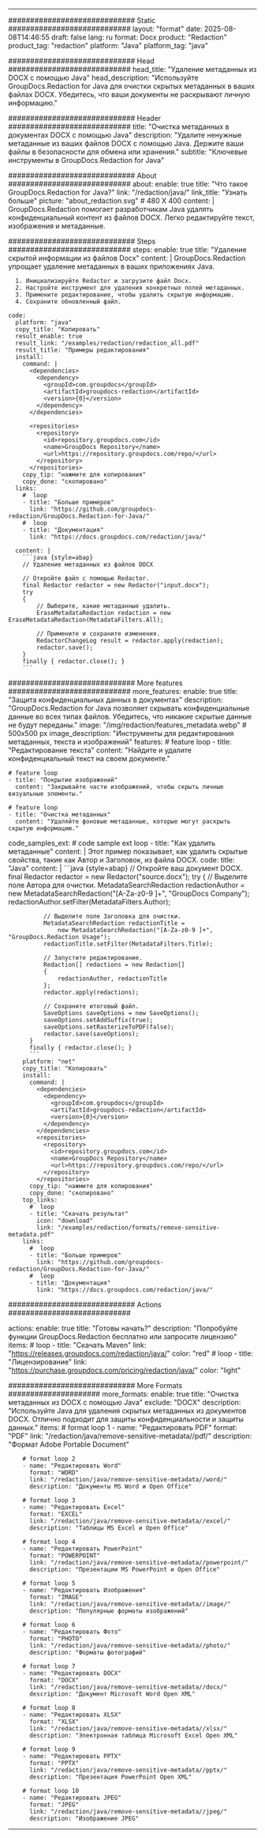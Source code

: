 
---
############################# Static ############################
layout: "format"
date:  2025-08-08T14:46:55
draft: false
lang: ru
format: Docx
product: "Redaction"
product_tag: "redaction"
platform: "Java"
platform_tag: "java"

############################# Head ############################
head_title: "Удаление метаданных из DOCX с помощью Java"
head_description: "Используйте GroupDocs.Redaction for Java для очистки скрытых метаданных в ваших файлах DOCX. Убедитесь, что ваши документы не раскрывают личную информацию."

############################# Header ############################
title: "Очистка метаданных в документах DOCX с помощью Java" 
description: "Удалите ненужные метаданные из ваших файлов DOCX с помощью Java. Держите ваши файлы в безопасности для обмена или хранения."
subtitle: "Ключевые инструменты в GroupDocs.Redaction for Java" 

############################# About ############################
about:
    enable: true
    title: "Что такое GroupDocs.Redaction for Java?"
    link: "/redaction/java/"
    link_title: "Узнать больше"
    picture: "about_redaction.svg" # 480 X 400
    content: |
       GroupDocs.Redaction помогает разработчикам Java удалять конфиденциальный контент из файлов DOCX. Легко редактируйте текст, изображения и метаданные.

############################# Steps ############################
steps:
    enable: true
    title: "Удаление скрытой информации из файлов Docx"
    content: |
      GroupDocs.Redaction упрощает удаление метаданных в ваших приложениях Java.
      
      1. Инициализируйте Redactor и загрузите файл Docx.
      2. Настройте инструмент для удаления конкретных полей метаданных.
      3. Примените редактирование, чтобы удалить скрытую информацию.
      4. Сохраните обновленный файл.
   
    code:
      platform: "java"
      copy_title: "Копировать"
      result_enable: true
      result_link: "/examples/redaction/redaction_all.pdf"
      result_title: "Примеры редактирования"
      install:
        command: |
          <dependencies>
            <dependency>
              <groupId>com.groupdocs</groupId>
              <artifactId>groupdocs-redaction</artifactId>
              <version>{0}</version>
            </dependency>
          </dependencies>

          <repositories>
            <repository>
              <id>repository.groupdocs.com</id>
              <name>GroupDocs Repository</name>
              <url>https://repository.groupdocs.com/repo/</url>
            </repository>
          </repositories>
        copy_tip: "нажмите для копирования"
        copy_done: "скопировано"
      links:
        #  loop
        - title: "Больше примеров"
          link: "https://github.com/groupdocs-redaction/GroupDocs.Redaction-for-Java/"
        #  loop
        - title: "Документация"
          link: "https://docs.groupdocs.com/redaction/java/"
          
      content: |
        ```java {style=abap}
        // Удаление метаданных из файлов DOCX

        // Откройте файл с помощью Redactor.
        final Redactor redactor = new Redactor("input.docx");
        try
        {
            // Выберите, какие метаданные удалить.
            EraseMetadataRedaction redaction = new EraseMetadataRedaction(MetadataFilters.All);

            // Примените и сохраните изменения.
            RedactorChangeLog result = redactor.apply(redaction);
            redactor.save();
        }
        finally { redactor.close(); }
        ```            


############################# More features ############################
more_features:
  enable: true
  title: "Защита конфиденциальных данных в документах"
  description: "GroupDocs.Redaction for Java позволяет скрывать конфиденциальные данные во всех типах файлов. Убедитесь, что никакие скрытые данные не будут переданы."
  image: "/img/redaction/features_metadata.webp" # 500x500 px
  image_description: "Инструменты для редактирования метаданных, текста и изображений"
  features:
    # feature loop
    - title: "Редактирование текста"
      content: "Найдите и удалите конфиденциальный текст на своем документе."

    # feature loop
    - title: "Покрытие изображений"
      content: "Закрывайте части изображений, чтобы скрыть личные визуальные элементы."

    # feature loop
    - title: "Очистка метаданных"
      content: "Удаляйте фоновые метаданные, которые могут раскрыть скрытую информацию."
      
  code_samples_ext:
    # code sample ext loop
    - title: "Как удалить метаданные"
      content: |
        Этот пример показывает, как удалить скрытые свойства, такие как Автор и Заголовок, из файла DOCX.
      code:
        title: "Java"
        content: |
          ```java {style=abap}
          //  Откройте ваш документ DOCX.
          final Redactor redactor = new Redactor("source.docx");
          try
          {
              // Выделите поле Автора для очистки.
              MetadataSearchRedaction redactionAuthor = 
                  new MetadataSearchRedaction("[A-Za-z0-9 ]+", "GroupDocs Company");
              redactionAuthor.setFilter(MetadataFilters.Author);

              // Выделите поле Заголовка для очистки.
              MetadataSearchRedaction redactionTitle = 
                  new MetadataSearchRedaction("[A-Za-z0-9 ]+", "GroupDocs.Redaction Usage");
              redactionTitle.setFilter(MetadataFilters.Title);

              // Запустите редактирование.
              Redaction[] redactions = new Redaction[]
              {
                  redactionAuthor, redactionTitle
              };
              redactor.apply(redactions);

              // Сохраните итоговый файл.
              SaveOptions saveOptions = new SaveOptions();
              saveOptions.setAddSuffix(true);
              saveOptions.setRasterizeToPDF(false);
              redactor.save(saveOptions);
          }
          finally { redactor.close(); }
          ```
        platform: "net"
        copy_title: "Копировать"
        install:
          command: |
            <dependencies>
              <dependency>
                <groupId>com.groupdocs</groupId>
                <artifactId>groupdocs-redaction</artifactId>
                <version>{0}</version>
              </dependency>
            </dependencies>
            <repositories>
              <repository>
                <id>repository.groupdocs.com</id>
                <name>GroupDocs Repository</name>
                <url>https://repository.groupdocs.com/repo/</url>
              </repository>
            </repositories>
          copy_tip: "нажмите для копирования"
          copy_done: "скопировано"
        top_links:
          #  loop
          - title: "Скачать результат"
            icon: "download"
            link: "/examples/redaction/formats/remove-sensitive-metadata.pdf"
        links:
          #  loop
          - title: "Больше примеров"
            link: "https://github.com/groupdocs-redaction/GroupDocs.Redaction-for-Java/"
          #  loop
          - title: "Документация"
            link: "https://docs.groupdocs.com/redaction/java/"


############################# Actions ############################

actions:
  enable: true
  title: "Готовы начать?"
  description: "Попробуйте функции GroupDocs.Redaction бесплатно или запросите лицензию"
  items:
    #  loop
    - title: "Скачать Maven"
      link: "https://releases.groupdocs.com/redaction/java/"
      color: "red"
        #  loop
    - title: "Лицензирование"
      link: "https://purchase.groupdocs.com/pricing/redaction/java/"
      color: "light"


############################# More Formats #####################
more_formats:
    enable: true
    title: "Очистка метаданных из DOCX с помощью Java"
    exclude: "DOCX"
    description: "Используйте Java для удаления скрытых метаданных из документов DOCX. Отлично подходит для защиты конфиденциальности и защиты данных."
    items: 
        # format loop 1
        - name: "Редактировать PDF"
          format: "PDF"
          link: "/redaction/java/remove-sensitive-metadata//pdf/"
          description: "Формат Adobe Portable Document"

        # format loop 2
        - name: "Редактировать Word"
          format: "WORD"
          link: "/redaction/java/remove-sensitive-metadata//word/"
          description: "Документы MS Word и Open Office"
          
        # format loop 3
        - name: "Редактировать Excel"
          format: "EXCEL"
          link: "/redaction/java/remove-sensitive-metadata//excel/"
          description: "Таблицы MS Excel и Open Office"

        # format loop 4
        - name: "Редактировать PowerPoint"
          format: "POWERPOINT"
          link: "/redaction/java/remove-sensitive-metadata//powerpoint/"
          description: "Презентации MS PowerPoint и Open Office"

        # format loop 5
        - name: "Редактировать Изображения"
          format: "IMAGE"
          link: "/redaction/java/remove-sensitive-metadata//image/"
          description: "Популярные форматы изображений"

        # format loop 6
        - name: "Редактировать Фото"
          format: "PHOTO"
          link: "/redaction/java/remove-sensitive-metadata//photo/"
          description: "Форматы фотографий"

        # format loop 7
        - name: "Редактировать DOCX"
          format: "DOCX"
          link: "/redaction/java/remove-sensitive-metadata//docx/"
          description: "Документ Microsoft Word Open XML"
          
        # format loop 8
        - name: "Редактировать XLSX"
          format: "XLSX"
          link: "/redaction/java/remove-sensitive-metadata//xlsx/"
          description: "Электронная таблица Microsoft Excel Open XML"
          
        # format loop 9
        - name: "Редактировать PPTX"
          format: "PPTX"
          link: "/redaction/java/remove-sensitive-metadata//pptx/"
          description: "Презентация PowerPoint Open XML"

        # format loop 10
        - name: "Редактировать JPEG"
          format: "JPEG"
          link: "/redaction/java/remove-sensitive-metadata//jpeg/"
          description: "Изображение JPEG"


---